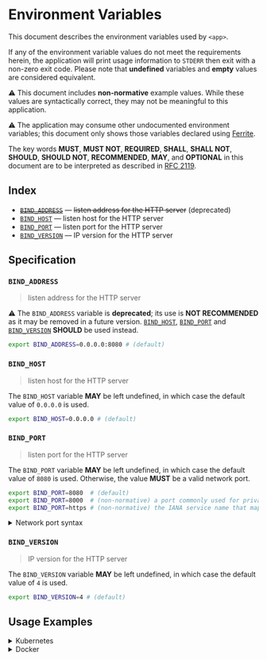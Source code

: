 # Environment Variables

This document describes the environment variables used by `<app>`.

If any of the environment variable values do not meet the requirements herein,
the application will print usage information to `STDERR` then exit with a
non-zero exit code. Please note that **undefined** variables and **empty**
values are considered equivalent.

⚠️ This document includes **non-normative** example values. While these values
are syntactically correct, they may not be meaningful to this application.

⚠️ The application may consume other undocumented environment variables; this
document only shows those variables declared using [Ferrite].

The key words **MUST**, **MUST NOT**, **REQUIRED**, **SHALL**, **SHALL NOT**,
**SHOULD**, **SHOULD NOT**, **RECOMMENDED**, **MAY**, and **OPTIONAL** in this
document are to be interpreted as described in [RFC 2119].

## Index

- ~~[`BIND_ADDRESS`]~~ — ~~listen address for the HTTP server~~ (deprecated)
- [`BIND_HOST`] — listen host for the HTTP server
- [`BIND_PORT`] — listen port for the HTTP server
- [`BIND_VERSION`] — IP version for the HTTP server

## Specification

### `BIND_ADDRESS`

> listen address for the HTTP server

⚠️ The `BIND_ADDRESS` variable is **deprecated**; its use is **NOT RECOMMENDED**
as it may be removed in a future version. [`BIND_HOST`], [`BIND_PORT`] and
[`BIND_VERSION`] **SHOULD** be used instead.

```bash
export BIND_ADDRESS=0.0.0.0:8080 # (default)
```

### `BIND_HOST`

> listen host for the HTTP server

The `BIND_HOST` variable **MAY** be left undefined, in which case the default
value of `0.0.0.0` is used.

```bash
export BIND_HOST=0.0.0.0 # (default)
```

### `BIND_PORT`

> listen port for the HTTP server

The `BIND_PORT` variable **MAY** be left undefined, in which case the default
value of `8080` is used. Otherwise, the value **MUST** be a valid network port.

```bash
export BIND_PORT=8080  # (default)
export BIND_PORT=8000  # (non-normative) a port commonly used for private web servers
export BIND_PORT=https # (non-normative) the IANA service name that maps to port 443
```

<details>
<summary>Network port syntax</summary>

Ports may be specified as a numeric value no greater than `65535`.
Alternatively, a service name can be used. Service names are resolved against
the system's service database, typically located in the `/etc/service` file on
UNIX-like systems. Standard service names are published by IANA.

</details>

### `BIND_VERSION`

> IP version for the HTTP server

The `BIND_VERSION` variable **MAY** be left undefined, in which case the default
value of `4` is used.

```bash
export BIND_VERSION=4 # (default)
```

## Usage Examples

<details>
<summary>Kubernetes</summary>

This example shows how to define the environment variables needed by `<app>`
on a [Kubernetes container] within a Kubenetes deployment manifest.

```yaml
apiVersion: apps/v1
kind: Deployment
metadata:
  name: example-deployment
spec:
  template:
    spec:
      containers:
        - name: example-container
          env:
            - name: BIND_ADDRESS # listen address for the HTTP server (deprecated)
              value: 0.0.0.0:8080
            - name: BIND_HOST # listen host for the HTTP server (defaults to 0.0.0.0)
              value: 0.0.0.0
            - name: BIND_PORT # listen port for the HTTP server (defaults to 8080)
              value: "8080"
            - name: BIND_VERSION # IP version for the HTTP server (defaults to 4)
              value: "4"
```

Alternatively, the environment variables can be defined within a [config map][kubernetes config map]
then referenced from a deployment manifest using `configMapRef`.

```yaml
apiVersion: v1
kind: ConfigMap
metadata:
  name: example-config-map
data:
  BIND_ADDRESS: 0.0.0.0:8080 # listen address for the HTTP server (deprecated)
  BIND_HOST: 0.0.0.0 # listen host for the HTTP server (defaults to 0.0.0.0)
  BIND_PORT: "8080" # listen port for the HTTP server (defaults to 8080)
  BIND_VERSION: "4" # IP version for the HTTP server (defaults to 4)
---
apiVersion: apps/v1
kind: Deployment
metadata:
  name: example-deployment
spec:
  template:
    spec:
      containers:
        - name: example-container
          envFrom:
            - configMapRef:
                name: example-config-map
```

</details>

<details>
<summary>Docker</summary>

This example shows how to define the environment variables needed by `<app>`
when running as a [Docker service] defined in a Docker compose file.

```yaml
service:
  example-service:
    environment:
      BIND_ADDRESS: 0.0.0.0:8080 # listen address for the HTTP server (deprecated)
      BIND_HOST: 0.0.0.0 # listen host for the HTTP server (defaults to 0.0.0.0)
      BIND_PORT: "8080" # listen port for the HTTP server (defaults to 8080)
      BIND_VERSION: "4" # IP version for the HTTP server (defaults to 4)
```

</details>

<!-- references -->

[`bind_address`]: #BIND_ADDRESS
[`bind_host`]: #BIND_HOST
[`bind_port`]: #BIND_PORT
[`bind_version`]: #BIND_VERSION
[docker service]: https://docs.docker.com/compose/environment-variables/#set-environment-variables-in-containers
[ferrite]: https://github.com/dogmatiq/ferrite
[kubernetes config map]: https://kubernetes.io/docs/tasks/configure-pod-container/configure-pod-configmap/#configure-all-key-value-pairs-in-a-configmap-as-container-environment-variables
[kubernetes container]: https://kubernetes.io/docs/tasks/inject-data-application/define-environment-variable-container/#define-an-environment-variable-for-a-container
[rfc 2119]: https://www.rfc-editor.org/rfc/rfc2119.html
